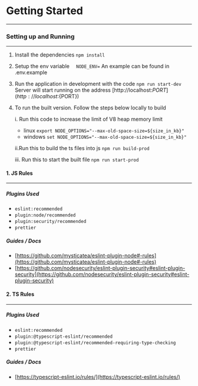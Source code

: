 # Getting Started
---
### Setting up and Running
---
1. Install the dependencies
    `npm install`
2. Setup the env variable
`  NODE_ENV=`
   An example can be found in .env.example

3. Run the application in development with the code
    `npm run start-dev`
    Server will start running on the address [http://localhost:${PORT}](http://localhost:${PORT})

4. To run the built version. Follow the steps below locally to build

    i. Run this code to increase the limit of V8 heap memory limit

    * linux  `export NODE_OPTIONS="--max-old-space-size=${size_in_kb}"`
    * windows `set NODE_OPTIONS="--max-old-space-size=${size_in_kb}"`

    ii.Run this to build the ts files into js `npm run build-prod`

    iii. Run this to start the built file `npm run start-prod`



#### 1. JS Rules
---
##### Plugins Used
* `eslint:recommended`
* `plugin:node/recommended`
* `plugin:security/recommended`
*  `prettier`

##### Guides / Docs
* [https://github.com/mysticatea/eslint-plugin-node#-rules](https://github.com/mysticatea/eslint-plugin-node#-rules)
* [https://github.com/nodesecurity/eslint-plugin-security#eslint-plugin-security](https://github.com/nodesecurity/eslint-plugin-security#eslint-plugin-security)


####  2. TS Rules
---
##### Plugins Used
* `eslint:recommended`
* `plugin:@typescript-eslint/recommended`
* `plugin:@typescript-eslint/recommended-requiring-type-checking`
*  `prettier`

##### Guides / Docs

* [https://typescript-eslint.io/rules/](https://typescript-eslint.io/rules/)
